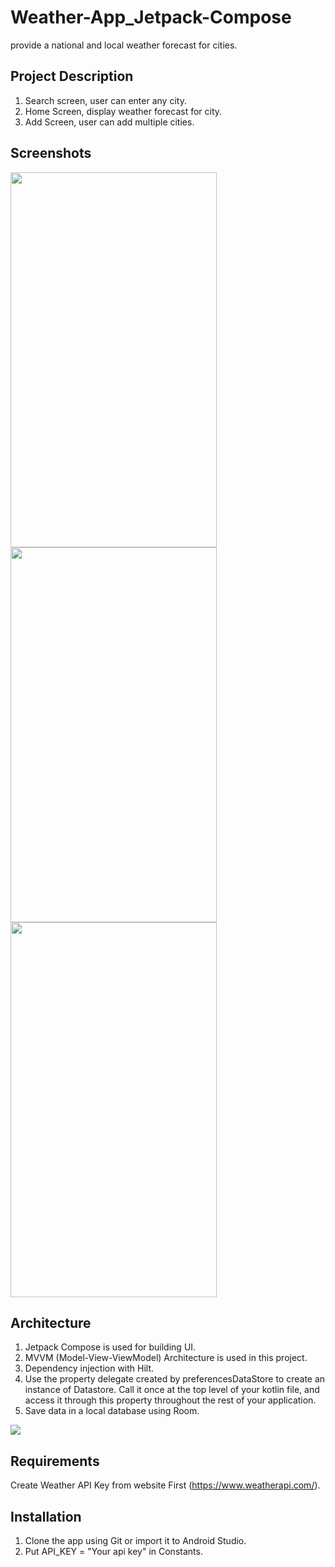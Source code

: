 # Weather-App_Jetpack-Compose
 provide a national and local weather forecast for cities.
 
## Project Description
1. Search screen, user can enter any city. 
2. Home Screen, display weather forecast for city.
3. Add Screen, user can add multiple cities.

## Screenshots
<img src="https://user-images.githubusercontent.com/103647107/226849071-07a63805-82ec-4b00-9147-09b2da947ee4.png" width="330" height="600" >
<img src="https://user-images.githubusercontent.com/103647107/226849302-7eb91ed7-57ea-4323-ac66-50512b122861.png" width="330" height="600" >
<img src="https://user-images.githubusercontent.com/103647107/226849323-71ae27a2-cdd7-40b5-90ac-3e5175e08662.png" width="330" height="600" >

## Architecture
1. Jetpack Compose is used for building UI.
2. MVVM (Model-View-ViewModel) Architecture is used in this project.
3. Dependency injection with Hilt.
4. Use the property delegate created by preferencesDataStore to create an instance of Datastore<Preferences>. Call it once at the top level of your kotlin file, and access it through this property throughout the rest of your application.
5. Save data in a local database using Room.

<img src="https://user-images.githubusercontent.com/103647107/226852362-e900c44f-6484-4b9e-9741-d095380210bc.png" >

## Requirements
Create Weather API Key from website First (https://www.weatherapi.com/).

## Installation
1. Clone the app using Git or import it to Android Studio.
2. Put API_KEY = "Your api key" in Constants.
